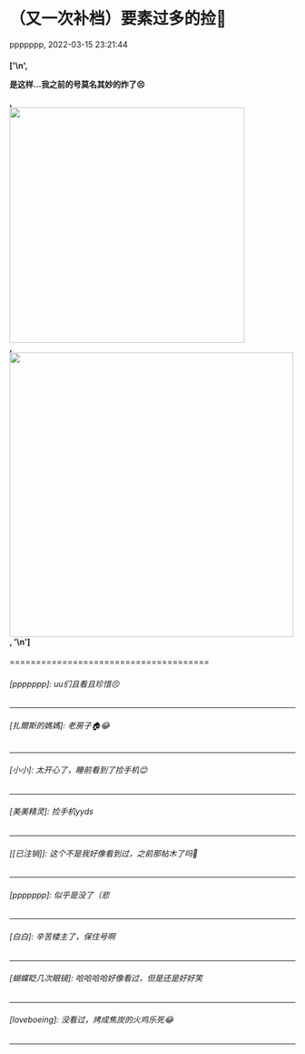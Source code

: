 # （又一次补档）要素过多的捡📱
ppppppp, 2022-03-15 23:21:44
#### ['\n', <p>是这样…我之前的号莫名其妙的炸了😣</p>, <div class="image-container image-float-center"><div class="image-wrapper"><img height="auto" src="https://img9.doubanio.com/view/group_topic/l/public/p535360427.jpg" width="414"/></div></div>, <div class="image-container image-float-center"><div class="image-wrapper"><img height="auto" src="https://img9.doubanio.com/view/group_topic/l/public/p535360435.jpg" width="500"/></div></div>, '\n']
======================================

###### [ppppppp]: uu们且看且珍惜😣
---------------------------------------

###### [扎爾斯的媽媽]: 老房子🏠😂
---------------------------------------

###### [小小]: 太开心了，睡前看到了捡手机😊
---------------------------------------

###### [美美精灵]: 捡手机yyds
---------------------------------------

###### [[已注销]]: 这个不是我好像看到过，之前那帖木了吗🤣
---------------------------------------

###### [ppppppp]: 似乎是没了（悲
---------------------------------------

###### [白白]: 辛苦楼主了，保住号啊
---------------------------------------

###### [蝴蝶眨几次眼镜]: 哈哈哈哈好像看过，但是还是好好笑
---------------------------------------

###### [loveboeing]: 没看过，烤成焦炭的火鸡乐死😂
---------------------------------------

